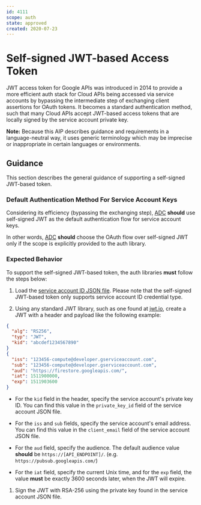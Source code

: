 ```yaml
---
id: 4111
scope: auth
state: approved
created: 2020-07-23
---
```


# Self-signed JWT-based Access Token

JWT access token for Google APIs was introduced in 2014 to provide a more
efficient auth stack for Cloud APIs being accessed via service accounts by
bypassing the intermediate step of exchanging client assertions for OAuth
tokens. It becomes a standard authentication method, such that many Cloud APIs
accept JWT-based access tokens that are locally signed by the service account
private key.

**Note:** Because this AIP describes guidance and requirements in a
language-neutral way, it uses generic terminology which may be imprecise or
inappropriate in certain languages or environments.

## Guidance

This section describes the general guidance of supporting a self-signed
JWT-based token.

### Default Authentication Method For Service Account Keys

Considering its efficiency (bypassing the exchanging step), [ADC][0] **should**
use self-signed JWT as the default authentication flow for service account
keys.

In other words, [ADC][0] **should** choose the OAuth flow over self-signed JWT
only if the scope is explicitly provided to the auth library.

### Expected Behavior

To support the self-signed JWT-based token, the auth libraries **must** follow
the steps below:

1.  Load the [service account ID JSON file][2]. Please note that the
    self-signed JWT-based token only supports service account ID credential
    type.

1.  Using any standard JWT library, such as one found at [jwt.io][1], create a
    JWT with a header and payload like the following example:

  ```json
  {
    "alg": "RS256",
    "typ": "JWT",
    "kid": "abcdef1234567890"
  }
  {
    "iss": "123456-compute@developer.gserviceaccount.com",
    "sub": "123456-compute@developer.gserviceaccount.com",
    "aud": "https://firestore.googleapis.com/",
    "iat": 1511900000,
    "exp": 1511903600
  }
  ```

  * For the `kid` field in the header, specify the service account's
    private key ID. You can find this value in the `private_key_id` field of
    the service account JSON file.

  * For the `iss` and `sub` fields, specify the service account's email
    address. You can find this value in the `client_email` field of the service
    account JSON file.

  * For the `aud` field, specify the audience. The default audience value
    **should** be `https://[API_ENDPOINT]/`. (e.g. `https://pubsub.googleapis.com/`)

  * For the `iat` field, specify the current Unix time, and for the `exp` field,
    the value **must** be exactly 3600 seconds later, when the JWT will expire.

1.  Sign the JWT with RSA-256 using the private key found in the service
    account JSON file.

<!-- prettier-ignore-start -->
[0]: https://google.aip.dev/auth/4110
[1]: https://jwt.io/#libraries-io
[2]: https://google.aip.dev/auth/4112
<!-- prettier-ignore-end -->
